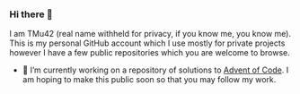 ### Hi there 👋

I am TMu42 (real name withheld for privacy, if you know me, you know me). This is my personal GitHub account which I use mostly for private projects however I have a few public repositories which you are welcome to browse.
<!--
**TMu42/TMu42** is a ✨ _special_ ✨ repository because its `README.md` (this file) appears on your GitHub profile.

Here are some ideas to get you started:
-->
- 🔭 I’m currently working on a repository of solutions to [Advent of Code](https://adventofcode.com/). I am hoping to make this public soon so that you may follow my work.
<!--
- 🌱 I’m currently learning ...
- 👯 I’m looking to collaborate on ...
- 🤔 I’m looking for help with ...
- 💬 Ask me about ...
- 📫 How to reach me: ...
- 😄 Pronouns: ...
- ⚡ Fun fact: ...
-->
